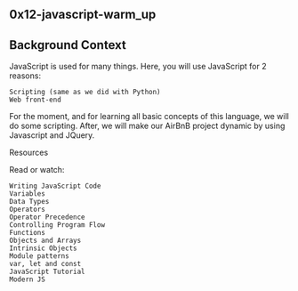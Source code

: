 ## 0x12-javascript-warm_up
## Background Context

JavaScript is used for many things. Here, you will use JavaScript for 2 reasons:

    Scripting (same as we did with Python)
    Web front-end

For the moment, and for learning all basic concepts of this language, we will do some scripting. After, we will make our AirBnB project dynamic by using Javascript and JQuery.

Resources

Read or watch:

    Writing JavaScript Code
    Variables
    Data Types
    Operators
    Operator Precedence
    Controlling Program Flow
    Functions
    Objects and Arrays
    Intrinsic Objects
    Module patterns
    var, let and const
    JavaScript Tutorial
    Modern JS
